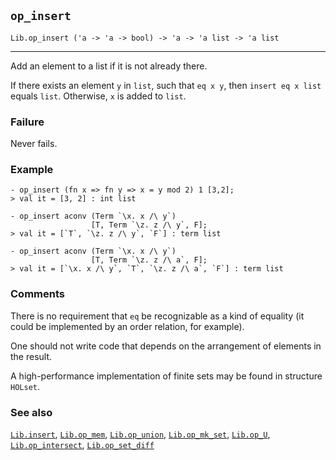 ## `op_insert`

``` hol4
Lib.op_insert ('a -> 'a -> bool) -> 'a -> 'a list -> 'a list
```

------------------------------------------------------------------------

Add an element to a list if it is not already there.

If there exists an element `y` in `list`, such that `eq x y`, then
`insert eq x list` equals `list`. Otherwise, `x` is added to `list`.

### Failure

Never fails.

### Example

``` hol4
- op_insert (fn x => fn y => x = y mod 2) 1 [3,2];
> val it = [3, 2] : int list

- op_insert aconv (Term `\x. x /\ y`)
                  [T, Term `\z. z /\ y`, F];
> val it = [`T`, `\z. z /\ y`, `F`] : term list

- op_insert aconv (Term `\x. x /\ y`)
                  [T, Term `\z. z /\ a`, F];
> val it = [`\x. x /\ y`, `T`, `\z. z /\ a`, `F`] : term list
```

### Comments

There is no requirement that `eq` be recognizable as a kind of equality
(it could be implemented by an order relation, for example).

One should not write code that depends on the arrangement of elements in
the result.

A high-performance implementation of finite sets may be found in
structure `HOLset`.

### See also

[`Lib.insert`](#Lib.insert), [`Lib.op_mem`](#Lib.op_mem),
[`Lib.op_union`](#Lib.op_union), [`Lib.op_mk_set`](#Lib.op_mk_set),
[`Lib.op_U`](#Lib.op_U), [`Lib.op_intersect`](#Lib.op_intersect),
[`Lib.op_set_diff`](#Lib.op_set_diff)
